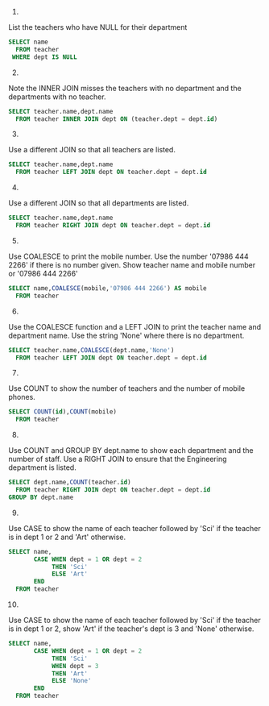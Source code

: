 1.
List the teachers who have NULL for their department

```sql
SELECT name
  FROM teacher
 WHERE dept IS NULL
```

2.
Note the INNER JOIN misses the teachers with no department and the departments with no teacher.

```sql
SELECT teacher.name,dept.name
  FROM teacher INNER JOIN dept ON (teacher.dept = dept.id)
```

3.
Use a different JOIN so that all teachers are listed.

```sql
SELECT teacher.name,dept.name
  FROM teacher LEFT JOIN dept ON teacher.dept = dept.id
```

4.
Use a different JOIN so that all departments are listed.

```sql
SELECT teacher.name,dept.name
  FROM teacher RIGHT JOIN dept ON teacher.dept = dept.id
```

5.
Use COALESCE to print the mobile number. Use the number '07986 444 2266' if there is no number given. Show teacher name and mobile number or '07986 444 2266'

```sql
SELECT name,COALESCE(mobile,'07986 444 2266') AS mobile
  FROM teacher
```

6.
Use the COALESCE function and a LEFT JOIN to print the teacher name and department name. Use the string 'None' where there is no department.

```sql
SELECT teacher.name,COALESCE(dept.name,'None')
  FROM teacher LEFT JOIN dept ON teacher.dept = dept.id
```

7.
Use COUNT to show the number of teachers and the number of mobile phones.

```sql
SELECT COUNT(id),COUNT(mobile)
  FROM teacher
```

8.
Use COUNT and GROUP BY dept.name to show each department and the number of staff. Use a RIGHT JOIN to ensure that the Engineering department is listed.

```sql
SELECT dept.name,COUNT(teacher.id)
  FROM teacher RIGHT JOIN dept ON teacher.dept = dept.id
GROUP BY dept.name
```

9.
Use CASE to show the name of each teacher followed by 'Sci' if the teacher is in dept 1 or 2 and 'Art' otherwise.

```sql
SELECT name,
       CASE WHEN dept = 1 OR dept = 2
            THEN 'Sci'
            ELSE 'Art'
       END
  FROM teacher
```

10.
Use CASE to show the name of each teacher followed by 'Sci' if the teacher is in dept 1 or 2, show 'Art' if the teacher's dept is 3 and 'None' otherwise.

```sql
SELECT name,
       CASE WHEN dept = 1 OR dept = 2
            THEN 'Sci'
            WHEN dept = 3
            THEN 'Art'
            ELSE 'None'
       END
  FROM teacher
```
